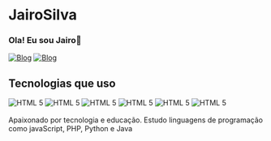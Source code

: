 # JairoSilva
### Ola! Eu sou Jairo🤚
 

[![Blog](https://img.shields.io/badge/LinkedIn-0077B5?style=for-the-badge&logo=linkedin&logoColor=white)](https://www.linkedin.com/in/jairojs/)
[![Blog](https://img.shields.io/badge/Instagram-E4405F?style=for-the-badge&logo=instagram&logoColor=white)](https://instagram.com/jairo_sjlva)
 

 
## Tecnologias que uso
 
<div>
<img alt="HTML 5" src="https://img.shields.io/badge/HTML5-E34F26?style=for-the-badge&logo=html5&logoColor=white"/>
<img alt="HTML 5" src="https://img.shields.io/badge/CSS3-1572B6?style=for-the-badge&logo=css3&logoColor=white"/>
<img alt="HTML 5" src="https://img.shields.io/badge/JavaScript-F7DF1E?style=for-the-badge&logo=javascript&logoColor=black"/>
<img alt="HTML 5" src="https://img.shields.io/badge/Node.js-43853D?style=for-the-badge&logo=node.js&logoColor=white"/>
<img alt="HTML 5" src="https://img.shields.io/badge/Java-ED8B00?style=for-the-badge&logo=openjdk&logoColor=white"/>
<img alt="HTML 5" src="https://img.shields.io/badge/PHP-777BB4?style=for-the-badge&logo=php&logoColor=white"/>
 
</div>
<br>
Apaixonado por tecnologia e educação. Estudo linguagens de programação como javaScript, PHP, Python e Java

